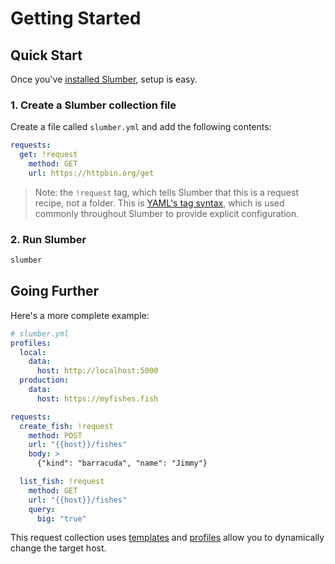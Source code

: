 # Getting Started

## Quick Start

Once you've [installed Slumber](/artifacts), setup is easy.

### 1. Create a Slumber collection file

Create a file called `slumber.yml` and add the following contents:

```yaml
requests:
  get: !request
    method: GET
    url: https://httpbin.org/get
```

> Note: the `!request` tag, which tells Slumber that this is a request recipe, not a folder. This is [YAML's tag syntax](https://yaml.org/spec/1.2.2/#24-tags), which is used commonly throughout Slumber to provide explicit configuration.

### 2. Run Slumber

```sh
slumber
```

## Going Further

Here's a more complete example:

```yaml
# slumber.yml
profiles:
  local:
    data:
      host: http://localhost:5000
  production:
    data:
      host: https://myfishes.fish

requests:
  create_fish: !request
    method: POST
    url: "{{host}}/fishes"
    body: >
      {"kind": "barracuda", "name": "Jimmy"}

  list_fish: !request
    method: GET
    url: "{{host}}/fishes"
    query:
      big: "true"
```

This request collection uses [templates](./user_guide//templates.md) and [profiles](./api/request_collection/profile.md) allow you to dynamically change the target host.
